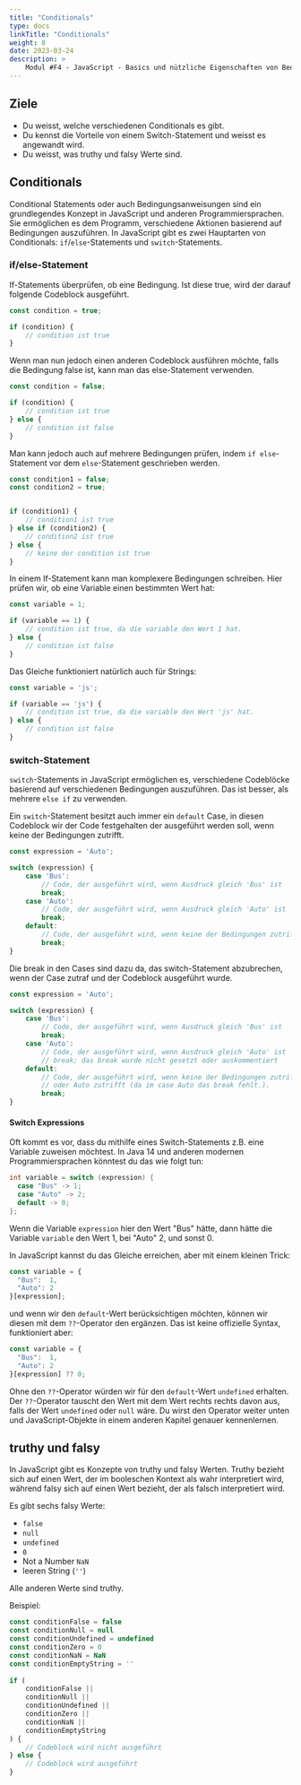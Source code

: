 ```yaml
---
title: "Conditionals"
type: docs
linkTitle: "Conditionals"
weight: 8
date: 2023-03-24
description: >
    Modul #F4 - JavaScript - Basics und nützliche Eigenschaften von Bedingungen.
---
```


## Ziele
* Du weisst, welche verschiedenen Conditionals es gibt.
* Du kennst die Vorteile von einem Switch-Statement und weisst es angewandt wird.
* Du weisst, was truthy und falsy Werte sind.


## Conditionals
Conditional Statements oder auch Bedingungsanweisungen sind ein grundlegendes Konzept in JavaScript und anderen Programmiersprachen. Sie ermöglichen es dem Programm, verschiedene Aktionen basierend auf Bedingungen auszuführen. In JavaScript gibt es zwei Hauptarten von Conditionals: `if`/`else`-Statements und `switch`-Statements.


### if/else-Statement
If-Statements überprüfen, ob eine Bedingung. Ist diese true, wird der darauf folgende Codeblock ausgeführt.
```javascript
const condition = true;

if (condition) {
    // condition ist true
}
```

Wenn man nun jedoch einen anderen Codeblock ausführen möchte, falls die Bedingung false ist, kann man das else-Statement verwenden.
```javascript
const condition = false;

if (condition) {
    // condition ist true
} else {
    // condition ist false
}
```

Man kann jedoch auch auf mehrere Bedingungen prüfen, indem `if else`-Statement vor dem `else`-Statement geschrieben werden.
```javascript
const condition1 = false;
const condition2 = true;


if (condition1) {
    // condition1 ist true
} else if (condition2) {
    // condition2 ist true
} else {
    // keine der condition ist true
}
```

In einem If-Statement kann man komplexere Bedingungen schreiben. Hier prüfen wir, ob eine Variable einen bestimmten Wert hat:

```javascript
const variable = 1;

if (variable == 1) {
    // condition ist true, da die variable den Wert 1 hat.
} else {
    // condition ist false
}
```

Das Gleiche funktioniert natürlich auch für Strings:

```javascript
const variable = 'js';

if (variable == 'js') {
    // condition ist true, da die variable den Wert 'js' hat.
} else {
    // condition ist false
}
```

### switch-Statement
`switch`-Statements in JavaScript ermöglichen es, verschiedene Codeblöcke basierend auf verschiedenen Bedingungen auszuführen. Das ist besser, als mehrere `else if` zu verwenden. 

Ein `switch`-Statement besitzt auch immer ein `default` Case, in diesen Codeblock wir der Code festgehalten der ausgeführt werden soll, wenn keine der Bedingungen zutrifft. 

```javascript
const expression = 'Auto';

switch (expression) {
    case 'Bus':
        // Code, der ausgeführt wird, wenn Ausdruck gleich 'Bus' ist
        break;
    case 'Auto':
        // Code, der ausgeführt wird, wenn Ausdruck gleich 'Auto' ist
        break;
    default:
        // Code, der ausgeführt wird, wenn keine der Bedingungen zutrifft
        break;
}
```

Die break in den Cases sind dazu da, das switch-Statement abzubrechen, wenn der Case zutraf und der Codeblock ausgeführt wurde.
```javascript
const expression = 'Auto';

switch (expression) {
    case 'Bus':
        // Code, der ausgeführt wird, wenn Ausdruck gleich 'Bus' ist
        break;
    case 'Auto':
        // Code, der ausgeführt wird, wenn Ausdruck gleich 'Auto' ist
        // break; das break wurde nicht gesetzt oder auskommentiert
    default:
        // Code, der ausgeführt wird, wenn keine der Bedingungen zutrifft 
        // oder Auto zutrifft (da im case Auto das break fehlt.).
        break;
}
```

#### Switch Expressions

Oft kommt es vor, dass du mithilfe eines Switch-Statements z.B. eine Variable zuweisen möchtest. In Java 14 und anderen modernen Programmiersprachen könntest du das wie folgt tun:

```java
int variable = switch (expression) {
  case "Bus" -> 1;
  case "Auto" -> 2;
  default -> 0;
};
```

Wenn die Variable `expression` hier den Wert "Bus" hätte, dann hätte die Variable `variable` den Wert 1, bei "Auto" 2, und sonst 0.

In JavaScript kannst du das Gleiche erreichen, aber mit einem kleinen Trick:

```javascript
const variable = {
  "Bus":  1,
  "Auto": 2
}[expression];
```

und wenn wir den `default`-Wert berücksichtigen möchten, können wir diesen mit dem `??`-Operator den ergänzen. Das ist keine offizielle Syntax, funktioniert aber:

```javascript
const variable = {
  "Bus":  1,
  "Auto": 2
}[expression] ?? 0;
```

Ohne den `??`-Operator würden wir für den `default`-Wert `undefined` erhalten. Der `??`-Operator tauscht den Wert mit dem Wert rechts rechts davon aus, falls der Wert `undefined` oder `null` wäre. Du wirst den Operator weiter unten und JavaScript-Objekte in einem anderen Kapitel genauer kennenlernen.




## truthy und falsy
In JavaScript gibt es Konzepte von truthy und falsy Werten. Truthy bezieht sich auf einen Wert, der im booleschen Kontext als wahr interpretiert wird, während falsy sich auf einen Wert bezieht, der als falsch interpretiert wird.

Es gibt sechs falsy Werte: 
* `false`
* `null`
* `undefined`
* `0`
* Not a Number `NaN`
* leeren String (`''`)

Alle anderen Werte sind truthy.

Beispiel:
```javascript
const conditionFalse = false 
const conditionNull = null
const conditionUndefined = undefined
const conditionZero = 0
const conditionNaN = NaN
const conditionEmptyString = ''
    
if (
    conditionFalse || 
    conditionNull || 
    conditionUndefined || 
    conditionZero || 
    conditionNaN || 
    conditionEmptyString
) {
    // Codeblock wird nicht ausgeführt
} else {
    // Codeblock wird ausgeführt
}
```